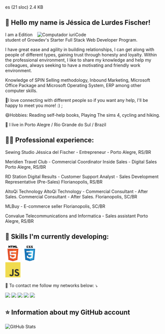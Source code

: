 es (21 sloc) 2.4 KB

## 💜 Hello my name is <strong>Jéssica de Lurdes Fischer!</strong>

<img src="https://raw.githubusercontent.com/MicaelliMedeiros/micaellimedeiros/master/image/computer-illustration.png" min-width="400px" max-width="400px" width="400px" align= "right" alt="Computador iuriCode">

<p align="esquerda">
I am a Edition student of Growdev's Starter Full Stack Web Developer Program.

I have great ease and agility in building relationships, I can get along with people of different types, gaining trust through honesty and loyalty. Within the professional environment, I like to share my knowledge and help my colleagues, always seeking to have a motivating and friendly work environment.

</p>
<p>Knowledge of SPIN Selling methodology, Inbound Marketing, Microsoft Office Package and Microsoft Operating System, ERP among other computer skills.</p>

<p>💬I love connecting with different people so if you want any help, I'll be happy to meet you more! :) ;</p>
<p>😄Hobbies: Reading self-help books, Playing The sims 4, cycling and hiking.</p>
<p>🏡 I live in Porto Alegre / Rio Grande do Sul / Brazil</p>

## 👨‍💻 Professional experience:

<p>Sewing Studio Jéssica del Fischer - Entrepreneur -
Porto Alegre, RS/BR </p>

<p>Meridien Travel Club -
Commercial Coordinator
Inside Sales - Digital Sales
Porto Alegre, RS/BR</p>

<p>RD Station
Digital Results -
Customer Support Analyst -
Sales Development Representative (Pre-Sales)
Florianopolis, RS/BR</p>
<p>AltoQi Technology AltoQi Technology -
Commercial Consultant - After Sales. Commercial Consultant - After Sales.
Florianopolis, SC/BR</p>
<p>MLBuy -
E-commerce seller
Florianopolis, SC/BR</p>
<p>Convalue Telecommunications and Informatica -
Sales assistant
Porto Alegre, RS/BR</p>

## 🚀 Skills I'm currently developing:

<code><img height="50" src="https://raw.githubusercontent.com/github/explore/80688e429a7d4ef2fca1e82350fe8e3517d3494d/topics/html/html.png" alt="HTML5"/></code>
<code><img height="50" src="https://raw.githubusercontent.com/github/explore/80688e429a7d4ef2fca1e82350fe8e3517d3494d/topics/css/css.png" alt="CSS"/></code>
  <code> <img height="50" src="https://raw.githubusercontent.com/devicons/devicon/master/icons/javascript/javascript-original.svg"> </code>

<p align="esquerda">
  💌 To contact me follow my networks below: ⤵️
</p>

<p align="esquerda">
  <a href="mailto:jessicadelfischer@gmail.com" alt="Gmail">
  <img src="https://img.shields.io/badge/-Gmail-FF0000?style=flat-square&labelColor=FF0000&logo=gmail&logoColor=white&link=LINK-DO-SEU-EMAIL" /></a>

  <a href="https://www.linkedin.com/in/jessicadelurdesfischer/" alt="Linkedin">
  <img src="https://img.shields.io/badge/-Linkedin-0e76a8?style=flat-square&logo=Linkedin&logoColor=white&link=LINK-DO-SEU-LINKEDIN" /></a>

  <a href="(https://api.whatsapp.com/send?phone=5551991523667&text=Ol%C3%A1%20)" alt="WhatsApp">
  <img src="https://img.shields.io/badge/-WhatsApp-25d366?style=flat-square&labelColor=25d366&logo=whatsapp&logoColor=white&link=API-DO-SEU-WHATSAPP"/></a>

  <a href="https://www.facebook.com/profile.php?id=100001106389794" alt="Facebook">
  <img src="https://img.shields.io/badge/-Facebook-3b5998?style=flat-square&labelColor=3b5998&logo=facebook&logoColor=white&link=LINK-DO-SEU-FACEBOOK"/></a>

  <a href="https://www.instagram.com/fischerjessy/" alt="Instagram">
  <img src="https://img.shields.io/badge/-Instagram-DF0174?style=flat-square&labelColor=DF0174&logo=instagram&logoColor=white&link=LINK-DO-SEU-INSTAGRAM"/></a>
</p>

## ⭐ Information about my GitHub account

![GitHub Stats](https://github-readme-stats.vercel.app/api?username=Jessicadelfischer&show_icons=true)
